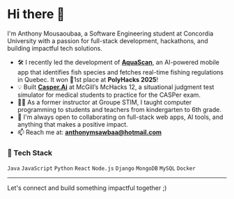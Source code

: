 # Hi there 👋

I'm Anthony Mousaoubaa, a Software Engineering student at Concordia University with a passion for full-stack development, hackathons, and building impactful tech solutions.

- 🛠️ I recently led the development of [**AquaScan**](https://devpost.com/software/aquascan), an AI-powered mobile app that identifies fish species and fetches real-time fishing regulations in Quebec. It won 🥇1st place at **PolyHacks 2025**!
- 💡 Built [**Casper.Ai**](https://devpost.com/software/casperai) at McGill’s McHacks 12, a situational judgment test simulator for medical students to practice for the CASPer exam.
- 👨‍🏫 As a former instructor at Groupe STIM, I taught computer programming to students and teachers from kindergarten to 6th grade.
- 🤝 I'm always open to collaborating on full-stack web apps, AI tools, and anything that makes a positive impact.
- 📫 Reach me at: **anthonymsawbaa@hotmail.com**

### 🧰 Tech Stack
`Java` `JavaScript` `Python` `React` `Node.js` `Django` `MongoDB` `MySQL` `Docker`

---

Let's connect and build something impactful together ;)
